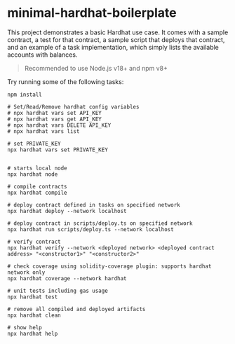 # minimal-hardhat-boilerplate

This project demonstrates a basic Hardhat use case. It comes with a sample contract, a test for that contract, a sample script that deploys that contract, and an example of a task implementation, which simply lists the available accounts with balances.

> Recommended to use Node.js v18+ and npm v8+

Try running some of the following tasks:

```shell
npm install

# Set/Read/Remove hardhat config variables
# npx hardhat vars set API_KEY
# npx hardhat vars get API_KEY
# npx hardhat vars DELETE API_KEY
# npx hardhat vars list

# set PRIVATE_KEY
npx hardhat vars set PRIVATE_KEY


# starts local node
npx hardhat node

# compile contracts
npx hardhat compile

# deploy contract defined in tasks on specified network
npx hardhat deploy --network localhost

# deploy contract in scripts/deploy.ts on specified network
npx hardhat run scripts/deploy.ts --network localhost

# verify contract
npx hardhat verify --network <deployed network> <deployed contract address> "<constructor1>" "<constructor2>"

# check coverage using solidity-coverage plugin: supports hardhat network only
npx hardhat coverage --network hardhat

# unit tests including gas usage
npx hardhat test

# remove all compiled and deployed artifacts
npx hardhat clean

# show help
npx hardhat help
```
